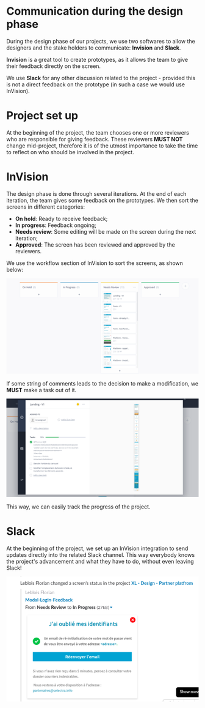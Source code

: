 Communication during the design phase
===

During the design phase of our projects, we use two softwares to allow the designers and the stake holders to communicate: **Invision** and **Slack**.

**Invision** is a great tool to create prototypes, as it allows the team to give their feedback directly on the screen.

We use **Slack** for any other discussion related to the project - provided this is not a direct feedback on the prototype (in such a case we would use InVision).

# Project set up

At the beginning of the project, the team chooses one or more reviewers who are responsible for giving feedback. These reviewers **MUST NOT** change mid-project, therefore it is of the utmost importance to take the time to reflect on who should be involved in the project.

# InVision

The design phase is done through several iterations. At the end of each iteration, the team gives some feedback on the prototypes. We then sort the screens in different categories:

- **On hold**: Ready to receive feedback;
- **In progress**: Feedback ongoing;
- **Needs review**: Some editing will be made on the screen during the next iteration;
- **Approved**: The screen has been reviewed and approved by the reviewers.

 We use the workflow section of InVision to sort the screens, as shown below:

![workflow section](/resources/images/workflow.png)

 If some string of comments leads to the decision to make a modification, we **MUST** make a task out of it.

![tasks](/resources/images/tasks.png)

 This way, we can easily track the progress of the project. 

# Slack

At the beginning of the project, we set up an InVision integration to send updates directly into the related Slack channel. This way everybody knows the project's advancement and what they have to do, without even leaving Slack!

![slack](/resources/images/invisionInSlack.png)

